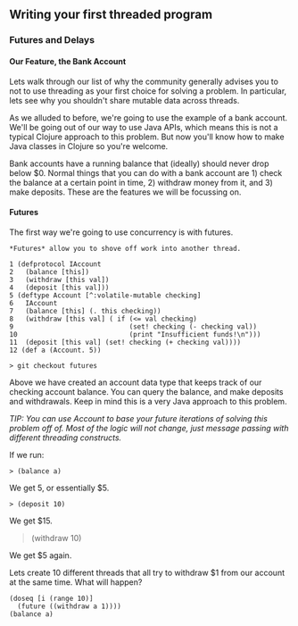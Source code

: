 ## Writing your first threaded program

### Futures and Delays

#### Our Feature, the Bank Account

Lets walk through our list of why the community generally advises you to not to use threading as your first choice for solving a problem. In particular, lets see why you shouldn't share mutable data across threads.

As we alluded to before, we're going to use the example of a bank account. We'll be going out of our way to use Java APIs, which means this is not a typical Clojure approach to this problem. But now you'll know how to make Java classes in Clojure so you're welcome.

Bank accounts have a running balance that (ideally) should never drop below $0. Normal things that you can do with a bank account are 1) check the balance at a certain point in time, 2) withdraw money from it, and 3) make deposits. These are the features we will be focussing on.

#### Futures

The first way we're going to use concurrency is with futures.

    *Futures* allow you to shove off work into another thread.

    1 (defprotocol IAccount
    2   (balance [this])
    3   (withdraw [this val])
    4   (deposit [this val]))
    5 (deftype Account [^:volatile-mutable checking]
    6   IAccount
    7   (balance [this] (. this checking))
    8   (withdraw [this val] ( if (<= val checking)
    9                             (set! checking (- checking val))
    10                            (print "Insufficient funds!\n")))
    11  (deposit [this val] (set! checking (+ checking val))))
    12 (def a (Account. 5))

    > git checkout futures

Above we have created an account data type that keeps track of our checking account balance.
You can query the balance, and make deposits and withdrawals. Keep in mind this is a very Java approach to this problem.

_TIP: You can use Account to base your future iterations of solving this problem off of. Most of the logic will not change, just message passing with different threading constructs._

If we run:

    > (balance a)

We get 5, or essentially $5.

    > (deposit 10)

We get $15.

   > (withdraw 10)

We get $5 again.

Lets create 10 different threads that all try to withdraw $1 from our account at the same time. What will happen?

    (doseq [i (range 10)]
      (future ((withdraw a 1))))
    (balance a)
